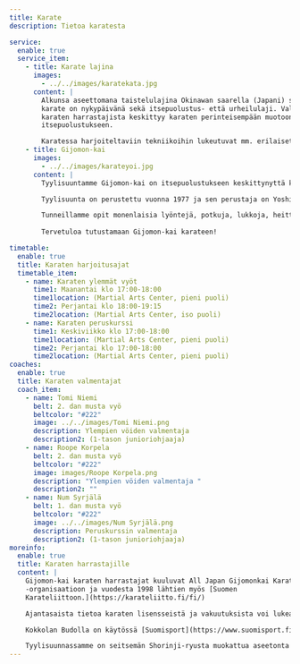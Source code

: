 ```yaml
---
title: Karate
description: Tietoa karatesta

service:
  enable: true
  service_item:
    - title: Karate lajina
      images:
        - ../../images/karatekata.jpg
      content: |
        Alkunsa aseettomana taistelulajina Okinawan saarella (Japani) saanut
        karate on nykypäivänä sekä itsepuolustus- että urheilulaji. Valtaosa
        karaten harrastajista keskittyy karaten perinteisempään muotoon, eli
        itsepuolustukseen.

        Karatessa harjoiteltaviin tekniikoihin lukeutuvat mm. erilaiset lyönnit, potkut, torjunnat, hallintaotteet ja kaadot. Lajissa on kamppailun lisäksi tärkeässä roolissa sekä fyysisen että henkisen kunnon kehittäminen, mikä tekee karatesta todella kokonaisvaltaisen liikuntamuodon.
    - title: Gijomon-kai
      images:
        - ../../images/karateyoi.jpg
      content: |
        Tyylisuuntamme Gijomon-kai on itsepuolustukseen keskittynyttä karatea, jossa kunto kohoaa.

        Tyylisuunta on perustettu vuonna 1977 ja sen perustaja on Yoshiji Kaku. Suomessa Gijomon-kaita aloitti opettamaan Kim Isaksson vuonna 1994. Gijomon voidaan kääntää suomeksi “velvollisuus aina ensin” tai “kohtalo on toimia velvollisuutensa eteen”.

        Tunneillamme opit monenlaisia lyöntejä, potkuja, lukkoja, heittoja ja kaatumisia sekä niiden käyttämistä itsepuolustustilanteissa.
    
        Tervetuloa tutustamaan Gijomon-kai karateen!

timetable:
  enable: true
  title: Karaten harjoitusajat
  timetable_item:
    - name: Karaten ylemmät vyöt
      time1: Maanantai klo 17:00-18:00
      time1location: (Martial Arts Center, pieni puoli)
      time2: Perjantai klo 18:00-19:15
      time2location: (Martial Arts Center, iso puoli)
    - name: Karaten peruskurssi
      time1: Keskiviikko klo 17:00-18:00
      time1location: (Martial Arts Center, pieni puoli)
      time2: Perjantai klo 17:00-18:00
      time2location: (Martial Arts Center, pieni puoli)
coaches:
  enable: true
  title: Karaten valmentajat
  coach_item:
    - name: Tomi Niemi
      belt: 2. dan musta vyö
      beltcolor: "#222"
      image: ../../images/Tomi Niemi.png
      description: Ylempien vöiden valmentaja
      description2: (1-tason junioriohjaaja)
    - name: Roope Korpela
      belt: 2. dan musta vyö
      beltcolor: "#222"
      image: images/Roope Korpela.png
      description: "Ylempien vöiden valmentaja "
      description2: ""
    - name: Num Syrjälä
      belt: 1. dan musta vyö
      beltcolor: "#222"
      image: ../../images/Num Syrjälä.png
      description: Peruskurssin valmentaja
      description2: (1-tason junioriohjaaja)
moreinfo:
  enable: true
  title: Karaten harrastajille
  content: |
    Gijomon-kai karaten harrastajat kuuluvat All Japan Gijomonkai Karate-jutsu
    -organisaatioon ja vuodesta 1998 lähtien myös [Suomen
    Karateliittoon.](https://karateliitto.fi/fi/)

    Ajantasaista tietoa karaten lisensseistä ja vakuutuksista voi lukea Suomen Karateliiton sivuilta kohdasta [lisenssit ja vakuutukset](https://karateliitto.fi/fi/lisenssit-ja-vakuutukset/)

    Kokkolan Budolla on käytössä [Suomisport](https://www.suomisport.fi), josta harrastajat saavat ostettua lisenssit ja vakuutukset.

    Tyylisuunnassamme on seitsemän Shorinji-ryusta muokattua aseetonta kataa: Kenshi ho, Wanshu, Ananku, Seisan, Chinto, Gojushiho ja Bassai Dai.
---
```

